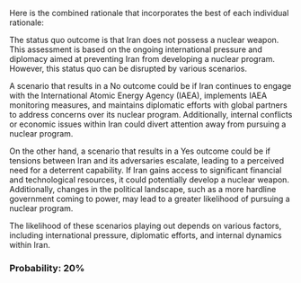 Here is the combined rationale that incorporates the best of each individual rationale:

The status quo outcome is that Iran does not possess a nuclear weapon. This assessment is based on the ongoing international pressure and diplomacy aimed at preventing Iran from developing a nuclear program. However, this status quo can be disrupted by various scenarios.

A scenario that results in a No outcome could be if Iran continues to engage with the International Atomic Energy Agency (IAEA), implements IAEA monitoring measures, and maintains diplomatic efforts with global partners to address concerns over its nuclear program. Additionally, internal conflicts or economic issues within Iran could divert attention away from pursuing a nuclear program.

On the other hand, a scenario that results in a Yes outcome could be if tensions between Iran and its adversaries escalate, leading to a perceived need for a deterrent capability. If Iran gains access to significant financial and technological resources, it could potentially develop a nuclear weapon. Additionally, changes in the political landscape, such as a more hardline government coming to power, may lead to a greater likelihood of pursuing a nuclear program.

The likelihood of these scenarios playing out depends on various factors, including international pressure, diplomatic efforts, and internal dynamics within Iran.

### Probability: 20%